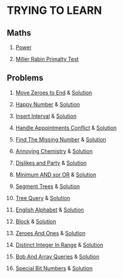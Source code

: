 # TRYING TO LEARN

## Maths

1. [Power](Maths/Power.cpp)

2. [Miller Rabin Primalty Test](Maths/Primetest.cpp)

## Problems

1. [Move Zeroes to End](https://codezen.codingninjas.com/practice/240143/5577/interview-shuriken-41:-move-zeroes-to-end) & [Solution](CodeZen/MoveZeroToEnd.cpp)

2. [Happy Number](https://codezen.codingninjas.com/practice/265704/5880/interview-shuriken-45:-happy-number) & [Solution](CodeZen/HappyNumber.cpp)

3. [Insert Interval](https://codezen.codingninjas.com/practice/285893/6132/interview-shuriken-49:-insert-interval) & [Solution](CodeZen/InsertInterval.cpp)

4. [Handle Appointments Conflict](https://codezen.codingninjas.com/practice/290392/6168/interview-shuriken-51:-handle-appointments-conflict) & [Solution]( CodeZen/HandleAppointmentConflicts.cpp)

5. [Find The Missing Number](https://codezen.codingninjas.com/practice/314018/6406/interview-shuriken-53:-find-the-missing-number) & [Solution](CodeZen/FindTheMissingNumber.cpp)

6. [Annoying Chemistry](https://www.hackerearth.com/challenges/competitive/march-circuits-20/algorithm/annoying-chemistry-f5fb9556/) & [Solution](Hackerearth/March2020/AnnoyingChemistry.cpp)

7. [Dislikes and Party](https://www.hackerearth.com/challenges/competitive/march-circuits-20/algorithm/dislikes-and-party-567b9605/) & [Solution](Hackerearth/March2020/DislikesandParty.cpp)

8. [Minimum AND xor OR](https://www.hackerearth.com/challenges/competitive/march-circuits-20/algorithm/minimum-and-xor-or-6a05bbd4/) & [Solution](Hackerearth/March2020/MinimumANDxorOR.cpp)

9. [Segment Trees](https://www.hackerearth.com/practice/data-structures/advanced-data-structures/segment-trees/tutorial/) & [Solution](graphs/SegmentTrees.cpp)

10. [Tree Query](https://www.hackerearth.com/practice/data-structures/advanced-data-structures/segment-trees/practice-problems/algorithm/tree-query-3-5d98588f/) & [Solution](Hackerearth/TreeQuery.cpp)

11. [English Alphabet](https://www.techgig.com/codegladiators/question/cUFqTFhndGM2ZVFKOHFpOUlZU1k1a3QyUFEwK0d6RjlWazY5czVJc212SXh1endjVjB6MUtCZkEya2hRYWM3dg==/1) & [Solution](Techgig/EnglishAlphabet.cpp)

12. [Block](https://www.hackerearth.com/practice/data-structures/advanced-data-structures/segment-trees/practice-problems/algorithm/blocks-2/) & [Solution](Hackerearth/Block.cpp)

13. [Zeroes And Ones](https://www.hackerearth.com/practice/data-structures/advanced-data-structures/segment-trees/practice-problems/algorithm/k-th-bit-faae0e0d/) & [Solution](Hackerearth/ZeroesAndOnes.cpp)

14. [Distinct Integer In Range](https://www.hackerearth.com/practice/data-structures/advanced-data-structures/segment-trees/practice-problems/algorithm/distinct-integers-in-range-66eca44b/) & [Solution](Hackerearth/DistinctIntegerInRange.cpp)

15. [Bob And Array Queries](https://www.hackerearth.com/practice/data-structures/advanced-data-structures/segment-trees/practice-problems/algorithm/shivam-and-expensive-birthday-gift-da58b2f0/) & [Solution](Hackerearth/BobAndArrayQueries.cpp)

16. [Special Bit Numbers](https://www.hackerearth.com/practice/basic-programming/bit-manipulation/basics-of-bit-manipulation/practice-problems/algorithm/chakra-numbers-9c9e0faf/) & [Solution](Hackerearth/SpecialBitNumbers.cpp)
